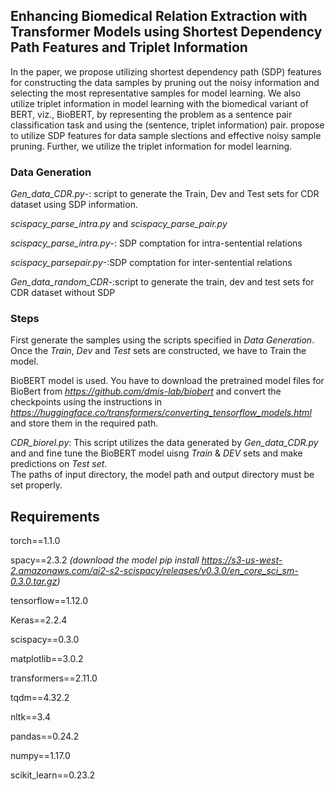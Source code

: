 ## Enhancing Biomedical Relation Extraction with Transformer Models using Shortest Dependency Path Features and Triplet Information

In the paper, we propose utilizing shortest dependency path (SDP) features for constructing the data samples by pruning out the noisy information and selecting the most representative samples for model learning. We also utilize triplet information in model learning with the biomedical variant of BERT, viz., BioBERT, by representing the problem as a sentence pair classification task and using the (sentence, triplet information) pair. propose to utilize SDP features for data sample slections and effective noisy sample pruning. Further, we utilize the triplet information for model learning.

### Data Generation
*Gen_data_CDR.py*-: script to generate the Train, Dev and Test sets for CDR dataset using SDP information.

*scispacy_parse_intra.py* and *scispacy_parse_pair.py*  

*scispacy_parse_intra.py*-: SDP comptation for intra-sentential relations 

*scispacy_parsepair.py*-:SDP comptation for inter-sentential relations  

*Gen_data_random_CDR*-:script to generate the train, dev and test sets for CDR dataset without SDP  

### Steps 

First generate the samples using the scripts specified in *Data Generation*. Once the *Train*, *Dev* and *Test* sets are constructed, we have to Train the model.

BioBERT model is used. You have to download the pretrained model files for BioBert from *https://github.com/dmis-lab/biobert* and convert the checkpoints using the instructions in *https://huggingface.co/transformers/converting_tensorflow_models.html* and store them in the required path. 

*CDR_biorel.py*: This script utilizes the data generated by *Gen_data_CDR.py* and and fine tune the BioBERT model uisng *Train* & *DEV* sets and make predictions on *Test set*.  
The paths of input directory, the model path and output directory must be set properly. 


## Requirements
torch==1.1.0

spacy==2.3.2 *(download the model pip install https://s3-us-west-2.amazonaws.com/ai2-s2-scispacy/releases/v0.3.0/en_core_sci_sm-0.3.0.tar.gz)*

tensorflow==1.12.0

Keras==2.2.4

scispacy==0.3.0

matplotlib==3.0.2

transformers==2.11.0

tqdm==4.32.2

nltk==3.4

pandas==0.24.2

numpy==1.17.0

scikit_learn==0.23.2

